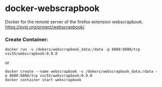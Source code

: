 # docker-webscrapbook

Docker for the remote server of the firefox extension webscrapbook. https://pypi.org/project/webscrapbook/


### Create Container:
```
docker run -v /dokers/webscrapbook_data:/data -p 8080:8080/tcp vsc55/webscrapbook:0.9.0
```
or
```
docker create --name webscrapbook -v /dokers/webscrapbook_data:/data -p 8080:8080/tcp vsc55/webscrapbook:0.9.0
docker container start webscrapbook
```
